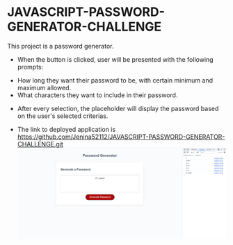 # JAVASCRIPT-PASSWORD-GENERATOR-CHALLENGE
This project is a password generator. 
* When the button is clicked, user will be presented with the following prompts:
- How long they want their password to be, with certain minimum and maximum allowed.
- What characters they want to include in their password.

* After every selection, the placeholder will display the password based on the user's selected criterias.

* The link to deployed application is https://github.com/Jenina52112/JAVASCRIPT-PASSWORD-GENERATOR-CHALLENGE.git
![alt text](image.png)